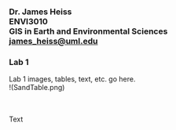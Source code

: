 ### Dr. James Heiss <br> ENVI3010 <br> GIS in Earth and Environmental Sciences <br> james_heiss@uml.edu
### Lab 1
Lab 1 images, tables, text, etc. go here.
<br>
!(SandTable.png)


<br><br>
Text
